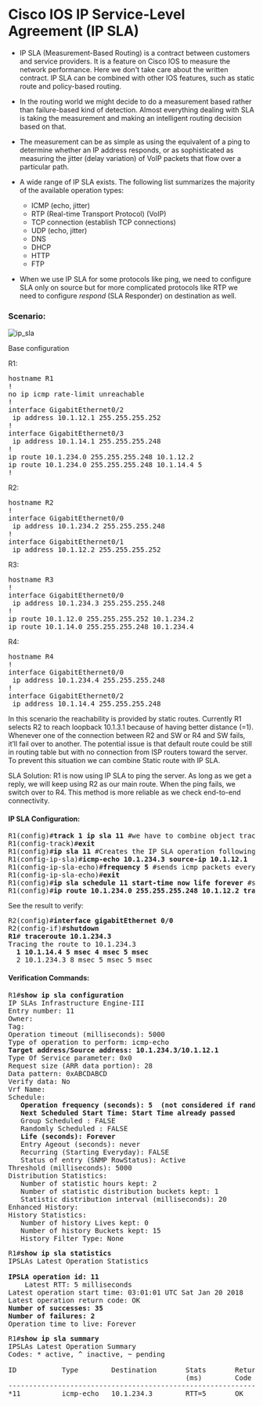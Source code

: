 # Cisco IOS IP Service-Level Agreement (IP SLA)
* IP SLA (Measurement-Based Routing) is a contract between customers and
service providers. It is a feature on Cisco IOS to measure the network
performance. Here we don't take care about the written contract. IP SLA
can be combined with other IOS features, such as static route
and policy-based routing. 

* In the routing world we might decide to do a measurement based rather than
failure-based kind of detection. Almost everything dealing with SLA is taking
the measurement and making an intelligent routing decision based on that. 

* The measurement can be as simple as using the equivalent of a ping to
determine whether an IP address responds, or as sophisticated as measuring the
jitter (delay variation) of VoIP packets that flow over a particular path.


* A wide range of IP SLA exists. The following list summarizes the majority of
the available operation types: 
  * ICMP (echo, jitter)
  * RTP (Real-time Transport Protocol) (VoIP) 
  * TCP connection (establish TCP connections) 
  * UDP (echo, jitter) 
  * DNS 
  * DHCP 
  * HTTP 
  * FTP 

* When we use IP SLA for some protocols like ping, we need to configure SLA
only on source but for more complicated protocols like RTP we need to
configure *respond* (SLA Responder) on destination as well. 

### Scenario:

![ip_sla](https://user-images.githubusercontent.com/31813625/35179024-dc296a80-fd5f-11e7-87c1-e3a2fa54018d.png)
 
Base configuration

R1:
<pre>
hostname R1
!
no ip icmp rate-limit unreachable
!
interface GigabitEthernet0/2
 ip address 10.1.12.1 255.255.255.252
!
interface GigabitEthernet0/3
 ip address 10.1.14.1 255.255.255.248
!
ip route 10.1.234.0 255.255.255.248 10.1.12.2
ip route 10.1.234.0 255.255.255.248 10.1.14.4 5
!
</pre>
R2:
<pre>
hostname R2
!
interface GigabitEthernet0/0
 ip address 10.1.234.2 255.255.255.248
!
interface GigabitEthernet0/1
 ip address 10.1.12.2 255.255.255.252
</pre>
R3:
<pre>
hostname R3
!
interface GigabitEthernet0/0
 ip address 10.1.234.3 255.255.255.248
!
ip route 10.1.12.0 255.255.255.252 10.1.234.2
ip route 10.1.14.0 255.255.255.248 10.1.234.4
</pre>
R4:
<pre>
hostname R4
!
interface GigabitEthernet0/0
 ip address 10.1.234.4 255.255.255.248
!
interface GigabitEthernet0/2
 ip address 10.1.14.4 255.255.255.248
</pre>

In this scenario the reachability is provided by static routes.
Currently R1 selects R2 to reach loopback 10.1.3.1 because of having better distance (=1).
Whenever one of the connection between R2 and SW or R4 and SW fails, it’ll fail over to another.
The potential issue is that default route could be still in routing table
but with no connection from ISP routers toward the server. To prevent
this situation we can combine Static route with IP SLA.

SLA Solution: R1 is now using IP SLA to ping the server. As long as we get a reply,
we will keep using R2 as our main route. When the ping fails, we switch over to R4.
This method is more reliable as we check end-to-end connectivity. 

#### IP SLA Configuration: 
<pre>
R1(config)#<b>track 1 ip sla 11</b> #we have to combine object tracking with IP SLA. Then whenever the ICMP doesn't work, the static route will be deleted from the routing table. Old IOS ip sla --> rtr 
R1(config-track)#<b>exit</b>
R1(config)#<b>ip sla 11</b> #Creates the IP SLA operation following with SLA Operation Number. In some IOS we need to use ip sla monitor 11 instead. In this case the following commands would varies. Try question mark (?) 
R1(config-ip-sla)#<b>icmp-echo 10.1.234.3 source-ip 10.1.12.1</b>
R1(config-ip-sla-echo)#<b>frequency 5</b> #sends icmp packets every 5 seconds 
R1(config-ip-sla-echo)#<b>exit</b> 
R1(config)#<b>ip sla schedule 11 start-time now life forever</b> #starts our IP SLA operation immediately and run it forever 
R1(config)#<b>ip route 10.1.234.0 255.255.255.248 10.1.12.2 track 1</b> #We want to combine the static route with the IP SLA. This rout is the main route 
</pre>
See the result to verify:
<pre>
R2(config)#<b>interface gigabitEthernet 0/0</b>
R2(config-if)#<b>shutdown</b>
<b>R1</b># <b>traceroute 10.1.234.3</b>
Tracing the route to 10.1.234.3
  <b>1 10.1.14.4 5 msec 4 msec 5 msec</b>
  2 10.1.234.3 8 msec 5 msec 5 msec
</pre>

#### Verification Commands:
<pre>
R1#<b>show ip sla configuration</b> 
IP SLAs Infrastructure Engine-III
Entry number: 11
Owner: 
Tag: 
Operation timeout (milliseconds): 5000
Type of operation to perform: icmp-echo
<b>Target address/Source address: 10.1.234.3/10.1.12.1</b>
Type Of Service parameter: 0x0
Request size (ARR data portion): 28
Data pattern: 0xABCDABCD
Verify data: No
Vrf Name: 
Schedule:
   <b>Operation frequency (seconds): 5  (not considered if randomly scheduled)
   Next Scheduled Start Time: Start Time already passed</b>
   Group Scheduled : FALSE
   Randomly Scheduled : FALSE
   <b>Life (seconds): Forever</b>
   Entry Ageout (seconds): never
   Recurring (Starting Everyday): FALSE
   Status of entry (SNMP RowStatus): Active
Threshold (milliseconds): 5000
Distribution Statistics:
   Number of statistic hours kept: 2
   Number of statistic distribution buckets kept: 1
   Statistic distribution interval (milliseconds): 20
Enhanced History:
History Statistics:
   Number of history Lives kept: 0
   Number of history Buckets kept: 15
   History Filter Type: None
</pre>
<pre>
R1#<b>show ip sla statistics</b> 
IPSLAs Latest Operation Statistics

<b>IPSLA operation id: 11</b>
	Latest RTT: 5 milliseconds
Latest operation start time: 03:01:01 UTC Sat Jan 20 2018
Latest operation return code: OK
<b>Number of successes: 35
Number of failures: 2</b>
Operation time to live: Forever
</pre>
<pre>
R1#<b>show ip sla summary</b>
IPSLAs Latest Operation Summary
Codes: * active, ^ inactive, ~ pending

ID           Type        Destination       Stats       Return      Last
                                           (ms)        Code        Run 
-----------------------------------------------------------------------
*11          icmp-echo   10.1.234.3        RTT=5       OK          0 seconds ago
</pre>